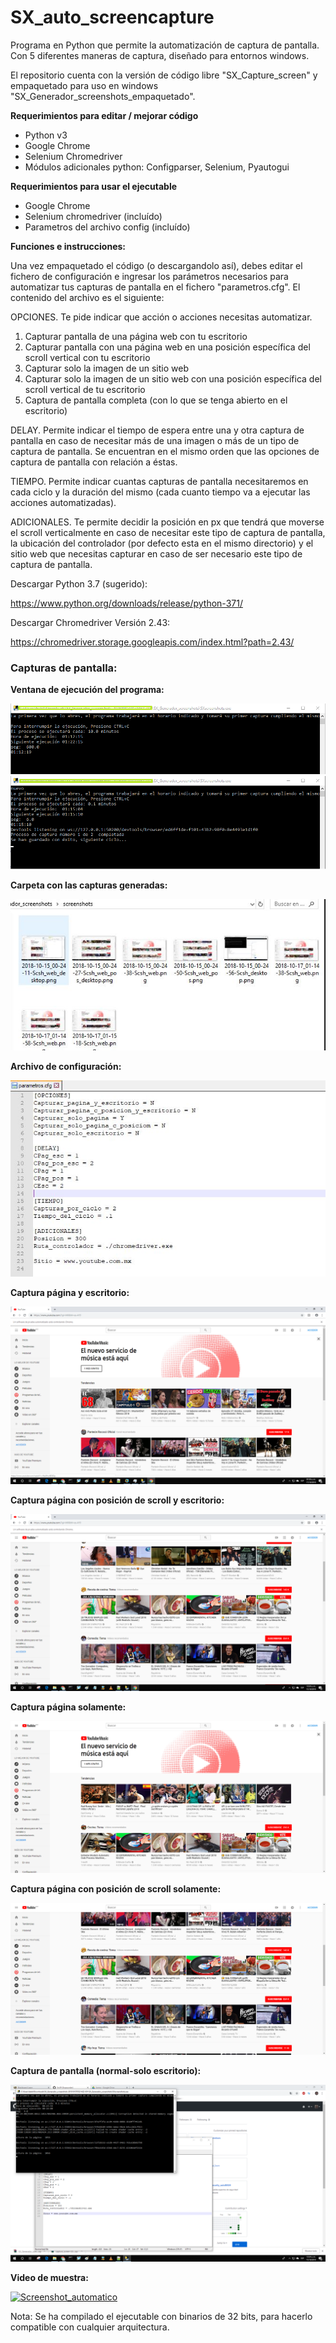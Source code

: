 # SX_auto_screencapture

Programa en Python que permite la automatización de captura de pantalla. Con 5 diferentes maneras de captura, diseñado para entornos windows.

El repositorio cuenta con la versión de código libre "SX_Capture_screen" y empaquetado para uso en windows "SX_Generador_screenshots_empaquetado".

<b>Requerimientos para editar / mejorar código</b>

* Python v3
* Google Chrome
* Selenium Chromedriver
* Módulos adicionales python: Configparser, Selenium, Pyautogui

<b>Requerimientos para usar el ejecutable</b>

* Google Chrome
* Selenium chromedriver (incluído)
* Parametros del archivo config (incluído)

<b>Funciones e instrucciones:</b>

Una vez empaquetado el código (o descargandolo así), debes editar el fichero de configuración e ingresar los parámetros necesarios para automatizar tus capturas de pantalla en el fichero "parametros.cfg". El contenido del archivo es el siguiente:

OPCIONES. Te pide indicar que acción o acciones necesitas automatizar. 

1. Capturar pantalla de una página web con tu escritorio
2. Capturar pantalla con una página web en una posición específica del scroll vertical con tu escritorio
3. Capturar solo la imagen de un sitio web
4. Capturar solo la imagen de un sitio web con una posición específica del scroll vertical de tu escritorio
5. Captura de pantalla completa (con lo que se tenga abierto en el escritorio)

DELAY. Permite indicar el tiempo de espera entre una y otra captura de pantalla en caso de necesitar más de una imagen o más de un tipo de captura de pantalla. Se encuentran en el mismo orden que las opciones de captura de pantalla con relación a éstas.

TIEMPO. Permite indicar cuantas capturas de pantalla necesitaremos en cada ciclo y la duración del mismo (cada cuanto tiempo va a ejecutar las acciones automatizadas).

ADICIONALES. Te permite decidir la posición en px que tendrá que moverse el scroll verticalmente en caso de necesitar este tipo de captura de pantalla, la ubicación del controlador (por defecto esta en el mismo directorio) y el sitio web que necesitas capturar en caso de ser necesario este tipo de captura de pantalla.

Descargar Python 3.7 (sugerido):

https://www.python.org/downloads/release/python-371/

Descargar Chromedriver Versión 2.43:

https://chromedriver.storage.googleapis.com/index.html?path=2.43/

<h3><b>Capturas de pantalla:</b></h3>

<b>Ventana de ejecución del programa:</b>

![](images/SC_01.png)
![](images/SC_02.png)

<b>Carpeta con las capturas generadas:</b>

![](images/SC_03.JPG)

<b>Archivo de configuración:</b>

![](images/SC_04.JPG)

<b>Captura página y escritorio:</b>

![](/images/Scsh_web_desktop.png)

<b>Captura página con posición de scroll y escritorio:</b>

![](/images/Scsh_web_pos_desktop.png)

<b>Captura página solamente:</b>

![](/images/Scsh_web.png)

<b>Captura página con posición de scroll solamente:</b>

![](/images/Scsh_web_pos.png)

<b>Captura de pantalla (normal-solo escritorio):</b>

![](/images/Scsh_desktop.png)

<b>Video de muestra:</b>

[![Screenshot_automatico](https://i.ytimg.com/vi/Lkgu7nQzEaw/hqdefault.jpg)](https://youtu.be/Lkgu7nQzEaw)

Nota: Se ha compilado el ejecutable con binarios de 32 bits, para hacerlo compatible con cualquier arquitectura.







